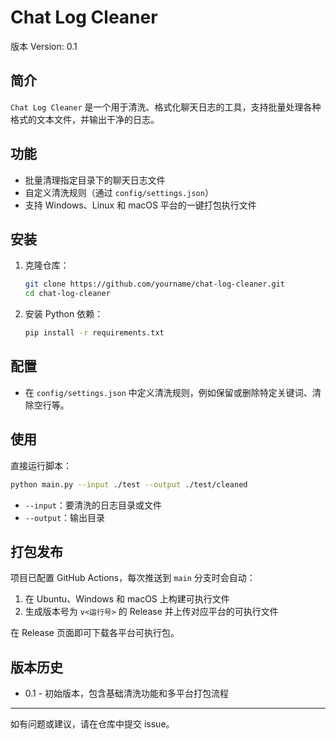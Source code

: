 # Chat Log Cleaner

版本 Version: 0.1

## 简介

`Chat Log Cleaner` 是一个用于清洗、格式化聊天日志的工具，支持批量处理各种格式的文本文件，并输出干净的日志。

## 功能

- 批量清理指定目录下的聊天日志文件
- 自定义清洗规则（通过 `config/settings.json`）
- 支持 Windows、Linux 和 macOS 平台的一键打包执行文件

## 安装

1. 克隆仓库：
   ```bash
   git clone https://github.com/yourname/chat-log-cleaner.git
   cd chat-log-cleaner
   ```
2. 安装 Python 依赖：
   ```bash
   pip install -r requirements.txt
   ```

## 配置

- 在 `config/settings.json` 中定义清洗规则，例如保留或删除特定关键词、清除空行等。

## 使用

直接运行脚本：
```bash
python main.py --input ./test --output ./test/cleaned
```
- `--input`：要清洗的日志目录或文件
- `--output`：输出目录

## 打包发布

项目已配置 GitHub Actions，每次推送到 `main` 分支时会自动：

1. 在 Ubuntu、Windows 和 macOS 上构建可执行文件
2. 生成版本号为 `v<运行号>` 的 Release 并上传对应平台的可执行文件

在 Release 页面即可下载各平台可执行包。

## 版本历史

- 0.1 - 初始版本，包含基础清洗功能和多平台打包流程

---

如有问题或建议，请在仓库中提交 issue。